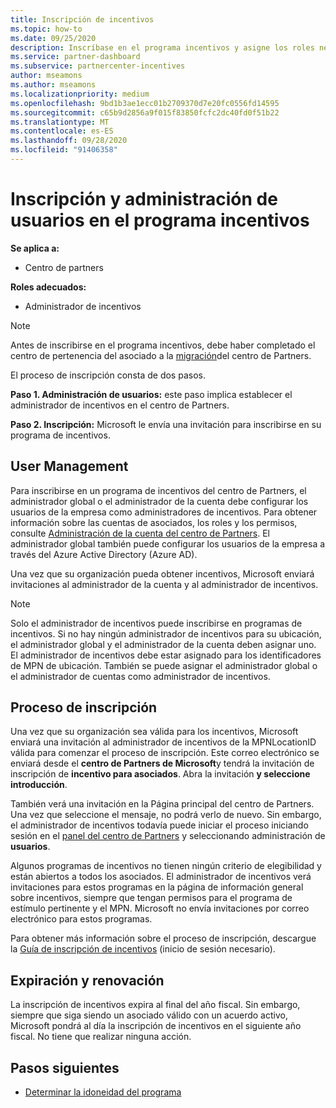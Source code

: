 ```yaml
---
title: Inscripción de incentivos
ms.topic: how-to
ms.date: 09/25/2020
description: Inscríbase en el programa incentivos y asigne los roles necesarios para la administración de usuarios.
ms.service: partner-dashboard
ms.subservice: partnercenter-incentives
author: mseamons
ms.author: mseamons
ms.localizationpriority: medium
ms.openlocfilehash: 9bd1b3ae1ecc01b2709370d7e20fc0556fd14595
ms.sourcegitcommit: c65b9d2856a9f015f83850fcfc2dc40fd0f51b22
ms.translationtype: MT
ms.contentlocale: es-ES
ms.lasthandoff: 09/28/2020
ms.locfileid: "91406358"
---
```

# <a name="enrollment-and-user-management-in-the-incentives-program"></a>Inscripción y administración de usuarios en el programa incentivos

**Se aplica a:**

- Centro de partners

**Roles adecuados:**

- Administrador de incentivos

>[!NOTE]
>Antes de inscribirse en el programa incentivos, debe haber completado el centro de pertenencia del asociado a la [migración](prepare-pmc-pc-migration.md)del centro de Partners.

El proceso de inscripción consta de dos pasos.

**Paso 1. Administración de usuarios:** este paso implica establecer el administrador de incentivos en el centro de Partners.

**Paso 2. Inscripción:** Microsoft le envía una invitación para inscribirse en su programa de incentivos.

## <a name="user-management"></a>User Management

Para inscribirse en un programa de incentivos del centro de Partners, el administrador global o el administrador de la cuenta debe configurar los usuarios de la empresa como administradores de incentivos. Para obtener información sobre las cuentas de asociados, los roles y los permisos, consulte [Administración de la cuenta del centro de Partners](partner-center-account-setup.md). El administrador global también puede configurar los usuarios de la empresa a través del Azure Active Directory (Azure AD).

Una vez que su organización pueda obtener incentivos, Microsoft enviará invitaciones al administrador de la cuenta y al administrador de incentivos.

>[!NOTE]
>Solo el administrador de incentivos puede inscribirse en programas de incentivos. Si no hay ningún administrador de incentivos para su ubicación, el administrador global y el administrador de la cuenta deben asignar uno. El administrador de incentivos debe estar asignado para los identificadores de MPN de ubicación. También se puede asignar el administrador global o el administrador de cuentas como administrador de incentivos.

## <a name="enrollment-process"></a>Proceso de inscripción

Una vez que su organización sea válida para los incentivos, Microsoft enviará una invitación al administrador de incentivos de la MPNLocationID válida para comenzar el proceso de inscripción. Este correo electrónico se enviará desde el **centro de Partners de Microsoft**y tendrá la invitación de inscripción de **incentivo para asociados**. Abra la invitación **y seleccione introducción**.

También verá una invitación en la Página principal del centro de Partners. Una vez que seleccione el mensaje, no podrá verlo de nuevo. Sin embargo, el administrador de incentivos todavía puede iniciar el proceso iniciando sesión en el [panel del centro de Partners](https://partner.microsoft.com/dashboard/) y seleccionando administración de **usuarios**.

Algunos programas de incentivos no tienen ningún criterio de elegibilidad y están abiertos a todos los asociados. El administrador de incentivos verá invitaciones para estos programas en la página de información general sobre incentivos, siempre que tengan permisos para el programa de estímulo pertinente y el MPN. Microsoft no envía invitaciones por correo electrónico para estos programas.

Para obtener más información sobre el proceso de inscripción, descargue la [Guía de inscripción de incentivos](https://partner.microsoft.com/resources/detail/partner-center-incentives-enrollment-pdf) (inicio de sesión necesario).

## <a name="expiration-and-renewal"></a>Expiración y renovación

La inscripción de incentivos expira al final del año fiscal. Sin embargo, siempre que siga siendo un asociado válido con un acuerdo activo, Microsoft pondrá al día la inscripción de incentivos en el siguiente año fiscal. No tiene que realizar ninguna acción.

## <a name="next-steps"></a>Pasos siguientes

- [Determinar la idoneidad del programa](incentives-determined-your-program-eligibility.md)
